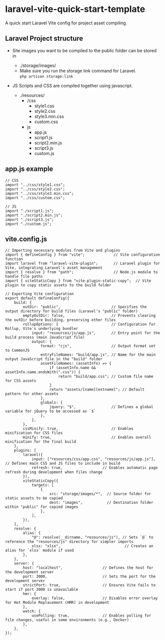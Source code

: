 # laravel-vite-quick-start-template
A quick start Laravel Vite config for project asset compiling.

## Laravel Project structure
- Site images you want to be compiled to the public folder can be stored in 
  - ./storage/images/
  - Make sure you run the storage link command for Laravel.<br>
    ``` php artisan storage:link ```
 
- JS Scripts and CSS are compiled together using javascript.
  - ./resources/
    - /css
      - style1.css
      - style2.css
      - style3.min.css
      - custom.css
    - js
      - app.js
      - script1.js
      - script2.min.js
      - script3.js
      - custom.js

## app.js example
```
// CSS
import "../css/style1.css";
import "../css/style2.css";
import "../css/style3.min.css";
import "../css/custom.css";

// JS
import "./script1.js";
import "./script2.min.js";
import "./script3.js";
import "./custom.js";
```
## vite.config.js 
```
// Importing necessary modules from Vite and plugins
import { defineConfig } from "vite";             // Vite configuration function
import laravel from "laravel-vite-plugin";       // Laravel plugin for Vite, integrating Laravel's asset management
import { resolve } from "path";                  // Node.js module to handle file paths
import { viteStaticCopy } from "vite-plugin-static-copy";  // Vite plugin to copy static assets to the build folder

// Exporting Vite configuration
export default defineConfig({
    build: {
        outDir: "public",                       // Specifies the output directory for build files (Laravel's "public" folder)
        emptyOutDir: false,                     // Prevents clearing the outDir before building, preserving other files
        rollupOptions: {                        // Configuration for Rollup, Vite's underlying bundler
            input: "resources/js/app.js",       // Entry point for the build process (main JavaScript file)
            output: {
                format: "cjs",                  // Output format set to CommonJS
                entryFileNames: "build/app.js", // Name for the main output JavaScript file in the "build" folder
                assetFileNames: (assetInfo) => {
                    if (assetInfo.name && assetInfo.name.endsWith(".css")) {
                        return "build/app.css"; // Custom file name for CSS assets
                    }
                    return "assets/[name][extname]"; // Default pattern for other assets
                },
                globals: {
                    jquery: "$",                // Defines a global variable for jQuery to be accessed as `$`
                },
            },
        },
        cssMinify: true,                        // Enables minification for CSS files
        minify: true,                           // Enables overall minification for the final build
    },
    plugins: [
        laravel({
            input: ["resources/css/app.css", "resources/js/app.js"], // Defines main CSS and JS files to include in build
            refresh: true,                  // Enables automatic page refresh during development when files change
        }),
        viteStaticCopy({
            targets: [
                {
                    src: "storage/images/*",  // Source folder for static assets to be copied
                    dest: "images",           // Destination folder within "public" for copied images
                },
            ],
        }),
    ],
    resolve: {
        alias: {
            "@": resolve(__dirname, "resources/js"), // Sets `@` to reference the "resources/js" directory for simpler imports
            xlsx: "xlsx",                             // Creates an alias for `xlsx` module if used
        },
    },
    server: {
        host: "localhost",                  // Defines the host for the development server
        port: 3000,                         // Sets the port for the development server
        strictPort: true,                   // Ensures Vite fails to start if port 3000 is unavailable
        hmr: {
            overlay: false,                 // Disables error overlay for Hot Module Replacement (HMR) in development
        },
        watch: {
            usePolling: true,               // Enables polling for file changes, useful in some environments (e.g., Docker)
        },
    },
});
```

